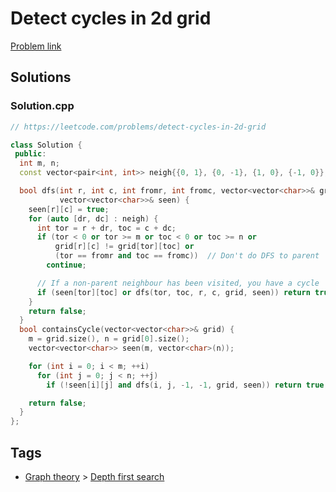 # Detect cycles in 2d grid

[Problem link](https://leetcode.com/problems/detect-cycles-in-2d-grid)

## Solutions


### Solution.cpp
```cpp
// https://leetcode.com/problems/detect-cycles-in-2d-grid

class Solution {
 public:
  int m, n;
  const vector<pair<int, int>> neigh{{0, 1}, {0, -1}, {1, 0}, {-1, 0}};

  bool dfs(int r, int c, int fromr, int fromc, vector<vector<char>>& grid,
           vector<vector<char>>& seen) {
    seen[r][c] = true;
    for (auto [dr, dc] : neigh) {
      int tor = r + dr, toc = c + dc;
      if (tor < 0 or tor >= m or toc < 0 or toc >= n or
          grid[r][c] != grid[tor][toc] or
          (tor == fromr and toc == fromc))  // Don't do DFS to parent
        continue;

      // If a non-parent neighbour has been visited, you have a cycle
      if (seen[tor][toc] or dfs(tor, toc, r, c, grid, seen)) return true;
    }
    return false;
  }
  bool containsCycle(vector<vector<char>>& grid) {
    m = grid.size(), n = grid[0].size();
    vector<vector<char>> seen(m, vector<char>(n));

    for (int i = 0; i < m; ++i)
      for (int j = 0; j < n; ++j)
        if (!seen[i][j] and dfs(i, j, -1, -1, grid, seen)) return true;

    return false;
  }
};
```
## Tags

* [Graph theory](/Collections/graph-theory.md#graph-theory) > [Depth first search](/Collections/graph-theory.md#depth-first-search)
